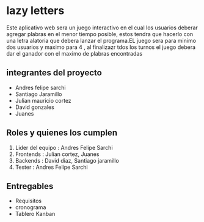 # lazy letters

Este aplicativo web sera un juego interactivo en el cual los usuarios deberar agregar 
plabras en el menor tiempo posible, estos tendra que hacerlo  con una letra alatoria que debera lanzar el programa.EL juego sera para minimo dos usuarios y maximo para 4 , al finalizazr tdos los turnos el juego debera dar el ganador con el maximo de plabras encontradas

## integrantes del proyecto

- Andres felipe sarchi 
- Santiago Jaramillo 
- Julian mauricio cortez
- David gonzales 
- Juanes 


## Roles  y quienes los cumplen 

1. Lider del equipo : Andres Felipe Sarchi 
2. Frontends : Julian cortez, Juanes 
3. Backends : David diaz, Santiago jaramillo 
4. Tester : Andres Felipe Sarchi

## Entregables 
- Requisitos
- cronograma
- Tablero Kanban